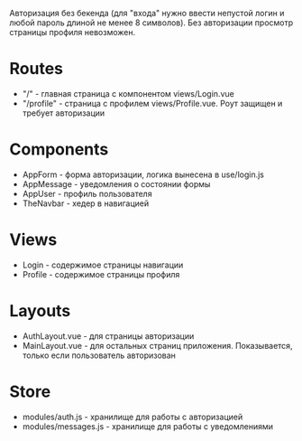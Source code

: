 Авторизация без бекенда (для "входа" нужно ввести непустой логин и любой пароль длиной не менее 8 символов).
Без авторизации просмотр страницы профиля невозможен.

# Routes 
- "/" - главная страница с компонентом views/Login.vue
- "/profile" - страница с профилем views/Profile.vue. Роут защищен и требует авторизации

# Components
- AppForm - форма авторизации, логика вынесена в use/login.js
- AppMessage - уведомления о состоянии формы
- AppUser - профиль пользователя
- TheNavbar - хедер в навигацией

# Views
- Login - содержимое страницы навигации
- Profile - содержимое страницы профиля

# Layouts 
- AuthLayout.vue - для страницы авторизации
- MainLayout.vue - для остальных страниц приложения. Показывается, только если пользователь авторизован

# Store 
- modules/auth.js - хранилище для работы с авторизацией
- modules/messages.js - хранилище для работы с уведомлениями
